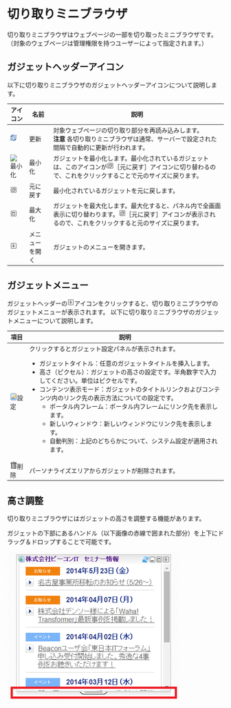 # 切り取りミニブラウザ

切り取りミニブラウザはウェブページの一部を切り取ったミニブラウザです。（対象のウェブページは管理権限を持つユーザーによって指定されます。）


## ガジェットヘッダーアイコン

以下に切り取りミニブラウザのガジェットヘッダーアイコンについて説明します。

<table>
    <thead>
        <tr>
            <th>アイコン</th>
            <th>名前</th>
            <th>説明</th>
        </tr>
    </thead>
    <tbody>
        <tr>
            <td><img src="../../images/refresh.gif" alt="更新"></td>
            <td>更新</td>
            <td>
                対象ウェブページの切り取り部分を再読み込みします。<br>
                <strong>注意</strong> 各切り取りミニブラウザは通常、サーバーで設定された間隔で自動的に更新が行われます。
            </td>
        </tr>
        <tr>
            <td><img src="../../images/minmize.gif" alt="最小化"></td>
            <td>最小化</td>
            <td>ガジェットを最小化します。最小化されているガジェットは、このアイコンが<img src="../../images/restore.gif" alt="元に戻す">［元に戻す］アイコンに切り替わるので、これをクリックすることで元のサイズに戻ります。</td>
        </tr>
        <tr>
            <td><img src="../../images/restore.gif" alt="元に戻す"></td>
            <td>元に戻す</td>
            <td>最小化されているガジェットを元に戻します。</td>
        </tr>
        <tr>
            <td><img src="../../images/maximize.gif" alt="最大化"></td>
            <td>最大化</td>
            <td>ガジェットを最大化します。最大化すると、パネル内で全画面表示に切り替わります。<img src="../../images/restore.gif" alt="元に戻す">［元に戻す］アイコンが表示されるので、これをクリックすると元のサイズに戻ります。</td>
        </tr>
        <tr>
            <td><img src="../../images/show_hidden_icons.gif" alt="メニューを開く"></td>
            <td>メニューを開く</td>
            <td>ガジェットのメニューを開きます。</td>
        </tr>
    </tbody>
</table>


## ガジェットメニュー

ガジェットヘッダーの![Gadget Menu Open]アイコンをクリックすると、切り取りミニブラウザのガジェットメニューが表示されます。
以下に切り取りミニブラウザのガジェットメニューについて説明します。

<table>
    <thead>
        <tr>
            <th>項目</th>
            <th>説明</th>
        </tr>
    </thead>
    <tbody>
        <tr>
            <td><img src="../../images/edit.gif" alt="設定">設定</td>
            <td>
                クリックするとガジェット設定パネルが表示されます。
                <ul>
                    <li>ガジェットタイトル：任意のガジェットタイトルを挿入します。</li>
                    <li>高さ（ピクセル）：ガジェットの高さの設定です。半角数字で入力してください。単位はピクセルです。</li>
                    <li>コンテンツ表示モード：ガジェットのタイトルリンクおよびコンテンツ内のリンク先の表示方法についての設定です。
                        <ul>
                            <li>ポータル内フレーム：ポータル内フレームにリンク先を表示します。</li>
                            <li>新しいウィンドウ：新しいウィンドウにリンク先を表示します。</li>
                            <li>自動判別：上記のどちらかについて、システム設定が適用されます。</li>
                        </ul>
                    </li>
                </ul>
            </td>
        </tr>
        <tr>
            <td><img src="../../images/trash.gif" alt="削除">削除</td>
            <td>パーソナライズエリアからガジェットが削除されます。</td>
        </tr>
    </tbody>
</table>


## 高さ調整

切り取りミニブラウザにはガジェットの高さを調整する機能があります。

ガジェットの下部にあるハンドル（以下画像の赤線で囲まれた部分）を上下にドラッグ＆ドロップすることで可能です。

![高さ調整ハンドル][FragmentMiniBrowser]

[Gadget Menu Open]: ../../images/show_hidden_icons.gif
[FragmentMiniBrowser]: images/fragmentminibrowser-gadget/fragmentminibrowser-gadget-1.png
